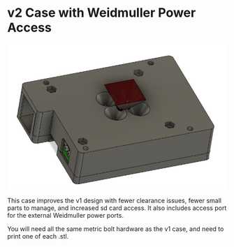# v2 Case with Weidmuller Power Access

![v2 caseW eidmuller](https://github.com/PlayingWithFusion/SnakeEyesDocs/raw/master/case/v2%20Weidmuller%20Power%20Option/Case%20with%20Weidmuller%20Power.jpg)

This case improves the v1 design with fewer clearance issues, fewer small parts to manage, and increased sd card access. It also includes access port for the external Weidmuller power ports.

You will need all the same metric bolt hardware as the v1 case, and need to print one of each .stl.

